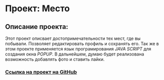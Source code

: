 # Проект: Место

## Описание проекта:

Этот проект описвает достопримечательности тех мест, где вы побывали. Позволяет редактировать профиль и сохранять его. Так же в этом проекте применяется язык програмирования
_JAVA SCRIPT_ для создания окна _POPUP_. В дальнейшем, думаю будет реализована возможность добавлять фото и ставить лайки.

### [Ссылка на проект на GitHub](https://zavalex174.github.io/mesto/)
